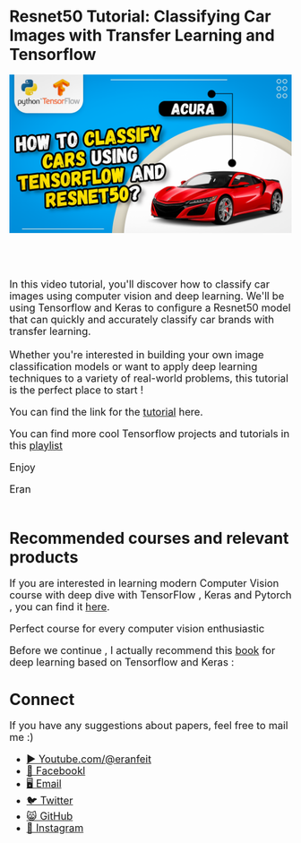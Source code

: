 # Resnet50 Tutorial: Classifying Car Images with Transfer Learning and Tensorflow

<p align="center">
  <img width="800" src="cars-Resnet50.png" "image">
</p>

##
<br/><br/> 

<font size= "4" >
In this video tutorial, you'll discover how to classify car images using computer vision and deep learning.
We'll be using Tensorflow and Keras to configure a Resnet50 model that can quickly and accurately classify car brands with transfer learning.  
<br/><br/> 
Whether you're interested in building your own image classification models or want to apply deep learning techniques to a variety of real-world problems, this tutorial is the perfect place to start !

You can find the link for the [tutorial](https://youtu.be/oh7UO4IoAls) here. 

You can find more cool Tensorflow projects and tutorials in this [playlist](https://youtube.com/playlist?list=PLdkryDe59y4Ze9_12JhWu3cs-lOGYwYeD)

Enjoy

Eran
<br/><br/> 

</font>

# Recommended courses and relevant products 
<font size= "4" >

If you are interested in learning modern Computer Vision course with deep dive with TensorFlow , Keras and Pytorch , you can find it [here](http://bit.ly/3HeDy1V).

Perfect course for every computer vision enthusiastic

Before we continue , I actually recommend this [book](https://amzn.to/3STWZ2N) for deep learning based on Tensorflow and Keras : 



</font>

# Connect

<font size= "4" >
If you have any suggestions about papers, feel free to mail me :)

- [▶️ Youtube.com/@eranfeit](youtube.com/@eranfeit?sub_confirmation=1)
- [🐙 Facebookl](https://www.facebook.com/groups/3080601358933585)
- [🖥️ Email](mailto:feitgemel@gmail.com)
- [🐦 Twitter](https://twitter.com/eran_feit )
- [😸 GitHub](https://github.com/feitgemel)
- [📸 Instagram](https://www.instagram.com/eran_feit/)
</font>

